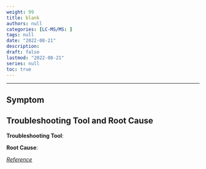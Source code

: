```yaml
---
weight: 99
title: blank
authors: null
categories: [LC-MS/MS: ]
tags: null
date: "2022-08-21"
description:  
draft: false
lastmod: "2022-08-21"
series: null
toc: true
---
```




<!--more-->
---

## Symptom
<div class = "row">

</div>

## Troubleshooting Tool and Root Cause

<div class = "row">

<b>Troubleshooting Tool</b>:  

<b>Root Cause</b>:  

</div>

[*Reference*]()  